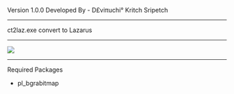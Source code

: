 Version 1.0.0
Developed By - D£viπuchi° Kritch Sripetch
<hr>
ct2laz.exe convert to Lazarus
<hr>
<img src="https://i.postimg.cc/NMLC4NZj/donut.png" style="max-width:100%;"/>

<hr>

Required Packages

- pl_bgrabitmap

